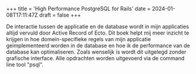 +++
title = 'High Performance PostgreSQL for Rails'
date = 2024-01-08T17:11:47Z
draft = false
+++

De interactie tussen de applicatie en de database wordt in mijn applicaties altijd vervuld door Active Record of
Ecto. Dit boek helpt mij meer inzicht te krijgen in hoe domein-specifieke regels van mijn applicatie geimplementeerd worden
in de database en hoe ik de performance van de database kan optimaliseren. Zoals wenselijk is wordt dit uitgelegd zonder
grafische interface. Alle opdrachten worden uitgevoerd via de command line tool "psql".